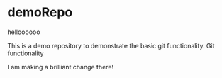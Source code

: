 # demoRepo

helloooooo

This is a demo repository to demonstrate the basic git functionality.
Git functionality


I am making a brilliant change there!
